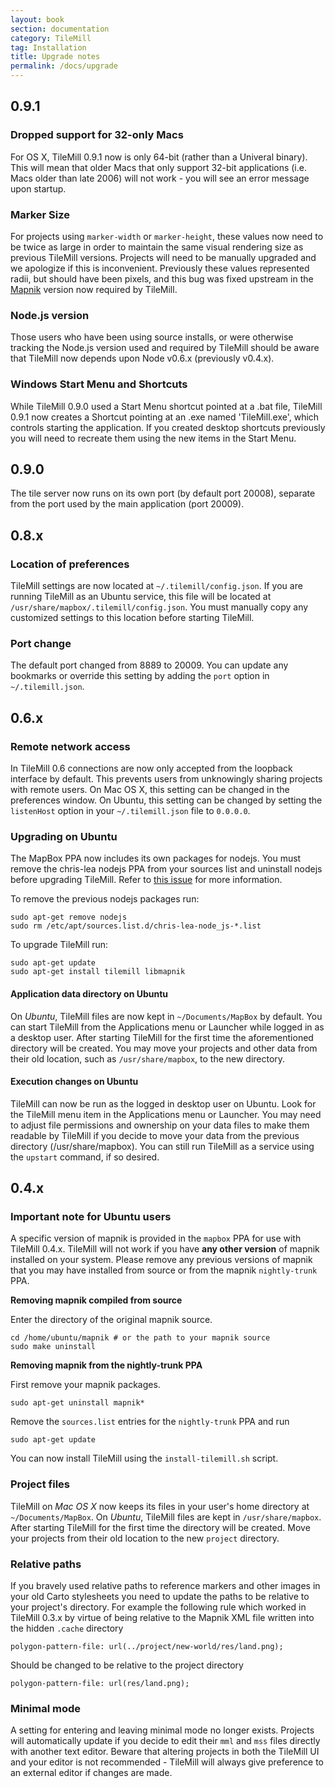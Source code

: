 ```yaml
---
layout: book
section: documentation
category: TileMill
tag: Installation
title: Upgrade notes
permalink: /docs/upgrade
---
```


## 0.9.1

### Dropped support for 32-only Macs

For OS X, TileMill 0.9.1 now is only 64-bit (rather than a Univeral binary). This will mean that older Macs that only support 32-bit applications (i.e. Macs older than late 2006) will not work - you will see an error message upon startup.

### Marker Size

For projects using `marker-width` or `marker-height`, these values now need to be twice as large in order to maintain the same visual rendering size as previous TileMill versions. Projects will need to be manually upgraded and we apologize if this is inconvenient. Previously these values represented radii, but should have been pixels, and this bug was fixed upstream in the [Mapnik](https://github.com/mapnik/mapnik/issues/1134) version now required by TileMill.

### Node.js version

Those users who have been using source installs, or were otherwise tracking the Node.js version used and required by TileMill should be aware that TileMill now depends upon Node v0.6.x (previously v0.4.x).

### Windows Start Menu and Shortcuts

While TileMill 0.9.0 used a Start Menu shortcut pointed at a .bat file, TileMill 0.9.1 now creates a Shortcut pointing at an .exe named 'TileMill.exe', which controls starting the application. If you created desktop shortcuts previously you will need to recreate them using the new items in the Start Menu.

## 0.9.0

The tile server now runs on its own port (by default port 20008), separate from the port used by the main application (port 20009).

## 0.8.x

### Location of preferences

TileMill settings are now located at `~/.tilemill/config.json`. If you are running TileMill as an Ubuntu service, this file will be located at `/usr/share/mapbox/.tilemill/config.json`. You must manually copy any customized settings to this location before starting TileMill.

### Port change

The default port changed from 8889 to 20009. You can update any bookmarks or override this setting by adding the `port` option in `~/.tilemill.json`.

## 0.6.x

### Remote network access

In TileMill 0.6 connections are now only accepted from the loopback interface by default. This prevents users from unknowingly sharing projects with remote users. On Mac OS X, this setting can be changed in the preferences window. On Ubuntu, this setting can be changed by setting the `listenHost` option in your `~/.tilemill.json` file to `0.0.0.0`.

### Upgrading on Ubuntu

The MapBox PPA now includes its own packages for nodejs. You must remove the chris-lea nodejs PPA from your sources list and uninstall nodejs before upgrading TileMill. Refer to [this issue](https://github.com/mapbox/tilemill/issues/910#issuecomment-2687449) for more information.

To remove the previous nodejs packages run:

    sudo apt-get remove nodejs
    sudo rm /etc/apt/sources.list.d/chris-lea-node_js-*.list

To upgrade TileMill run:

    sudo apt-get update
    sudo apt-get install tilemill libmapnik

#### Application data directory on Ubuntu

On *Ubuntu*, TileMill files are now kept in `~/Documents/MapBox` by default. You can start TileMill from the Applications menu or Launcher while logged in as a desktop user.  After starting TileMill for the first time the aforementioned directory will be created. You may move your projects and other data from their old location, such as `/usr/share/mapbox`, to the new directory.

#### Execution changes on Ubuntu

TileMill can now be run as the logged in desktop user on Ubuntu. Look for the TileMill menu item in the Applications menu or Launcher. You may need to adjust file permissions and ownership on your data files to make them readable by TileMill if you decide to move your data from the previous directory (/usr/share/mapbox). You can still run TileMill as a service using the `upstart` command, if so desired.

## 0.4.x

### Important note for Ubuntu users

A specific version of mapnik is provided in the `mapbox` PPA for use with TileMill 0.4.x. TileMill will not work if you have **any other version** of mapnik installed on your system. Please remove any previous versions of mapnik that you may have installed from source or from the mapnik `nightly-trunk` PPA.

**Removing mapnik compiled from source**

Enter the directory of the original mapnik source.

    cd /home/ubuntu/mapnik # or the path to your mapnik source
    sudo make uninstall

**Removing mapnik from the nightly-trunk PPA**

First remove your mapnik packages.

    sudo apt-get uninstall mapnik*

Remove the `sources.list` entries for the `nightly-trunk` PPA and run

    sudo apt-get update

You can now install TileMill using the `install-tilemill.sh` script.

### Project files

TileMill on *Mac OS X* now keeps its files in your user's home directory at `~/Documents/MapBox`. On *Ubuntu*, TileMill files are kept in `/usr/share/mapbox`. After starting TileMill for the first time the directory will be created. Move your projects from their old location to the new `project` directory.

### Relative paths

If you bravely used relative paths to reference markers and other images in your old Carto stylesheets you need to update the paths to be relative to your project's directory. For example the following rule which worked in TileMill 0.3.x by virtue of being relative to the Mapnik XML file written into the hidden `.cache` directory

    polygon-pattern-file: url(../project/new-world/res/land.png);

Should be changed to be relative to the project directory

    polygon-pattern-file: url(res/land.png);

### Minimal mode

A setting for entering and leaving minimal mode no longer exists. Projects will automatically update if you decide to edit their `mml` and `mss` files directly with another text editor. Beware that altering projects in both the TileMill UI and your editor is not recommended - TileMill will always give preference to an external editor if changes are made.

